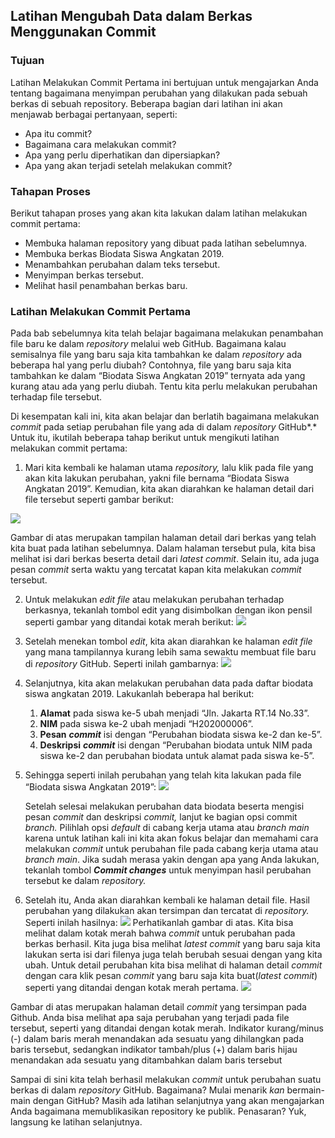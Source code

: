 ## Latihan Mengubah Data dalam Berkas Menggunakan Commit

### Tujuan

Latihan Melakukan Commit Pertama ini bertujuan untuk mengajarkan Anda tentang bagaimana menyimpan perubahan yang dilakukan pada sebuah berkas di sebuah repository. Beberapa bagian dari latihan ini akan menjawab berbagai pertanyaan, seperti:

- Apa itu commit?
- Bagaimana cara melakukan commit?
- Apa yang perlu diperhatikan dan dipersiapkan?
- Apa yang akan terjadi setelah melakukan commit?

### Tahapan Proses

Berikut tahapan proses yang akan kita lakukan dalam latihan melakukan commit pertama:

- Membuka halaman repository yang dibuat pada latihan sebelumnya.
- Membuka berkas Biodata Siswa Angkatan 2019.
- Menambahkan perubahan dalam teks tersebut.
- Menyimpan berkas tersebut.
- Melihat hasil penambahan berkas baru.

### Latihan Melakukan Commit Pertama

Pada bab sebelumnya kita telah belajar bagaimana melakukan penambahan file baru ke dalam *repository* melalui web GitHub. Bagaimana kalau semisalnya file yang baru saja kita tambahkan ke dalam *repository* ada beberapa hal yang perlu diubah? Contohnya, file yang baru saja kita tambahkan ke dalam “Biodata Siswa Angkatan 2019” ternyata ada yang kurang atau ada yang perlu diubah. Tentu kita perlu melakukan perubahan terhadap file tersebut.

Di kesempatan kali ini, kita akan belajar dan berlatih bagaimana melakukan *commit* pada  setiap perubahan file yang ada di dalam *repository* GitHub*.* Untuk itu, ikutilah beberapa tahap berikut untuk mengikuti latihan melakukan commit pertama:

1.  Mari kita kembali ke halaman utama *repository,* lalu klik pada file yang akan kita lakukan perubahan, yakni file bernama “Biodata Siswa Angkatan 2019”. Kemudian, kita akan diarahkan ke halaman detail dari file tersebut seperti gambar berikut:

<img src="../assets/2021070514335101015511721c8e897fe0e27a7fb23bc7.png">

Gambar di atas merupakan tampilan halaman detail dari berkas yang telah kita buat pada latihan sebelumnya. Dalam halaman tersebut pula, kita bisa melihat isi dari berkas beserta detail dari *latest commit*. Selain itu, ada juga pesan *commit* serta waktu yang tercatat kapan kita melakukan *commit* tersebut.
    
2.  Untuk melakukan *edit file* atau melakukan perubahan terhadap berkasnya, tekanlah tombol edit yang disimbolkan dengan ikon pensil seperti gambar yang ditandai kotak merah berikut:
    <img src="../assets/202107051436058f50faf399e2875b502a88dc81c1e478.png">
    
3.  Setelah menekan tombol *edit*, kita akan diarahkan ke halaman *edit file* yang mana tampilannya kurang lebih sama sewaktu membuat file baru di *repository* GitHub. Seperti inilah gambarnya:
    <img src="../assets/202107051436443e292790d8fe1a56c7479e31632da1c5.png">
    
4.  Selanjutnya, kita akan melakukan perubahan data pada daftar biodata siswa angkatan 2019. Lakukanlah beberapa hal berikut:
    1.  **Alamat** pada siswa ke-5 ubah menjadi “Jln. Jakarta RT.14 No.33”.
    2.  **NIM** pada siswa ke-2 ubah menjadi “H202000006”.
    3.  **Pesan** ***commit***  isi dengan “Perubahan biodata siswa ke-2 dan ke-5”.
    4.  **Deskripsi** ***commit*** isi dengan “Perubahan biodata untuk NIM pada siswa ke-2 dan perubahan biodata untuk alamat pada siswa ke-5”.
        
5.  Sehingga seperti inilah perubahan yang telah kita lakukan pada file “Biodata siswa Angkatan 2019”:
    <img src="../assets/2021070514375067694f418d864dd155d19688f0c00000.png">
	
    Setelah selesai melakukan perubahan data biodata beserta mengisi pesan *commit* dan deskripsi *commit,* lanjut ke bagian opsi commit *branch.* Pilihlah opsi *default* di cabang kerja utama atau *branch main* karena untuk latihan kali ini kita akan fokus belajar dan memahami cara melakukan *commit* untuk perubahan file  pada cabang kerja utama atau *branch* *main*. Jika sudah merasa yakin dengan apa yang Anda lakukan, tekanlah tombol  ***Commit changes*** untuk menyimpan hasil perubahan tersebut ke dalam *repository.*
    
6.  Setelah itu, Anda akan diarahkan kembali ke halaman detail file. Hasil perubahan yang dilakukan akan tersimpan dan tercatat di *repository.* Seperti inilah hasilnya:
    <img src="../assets/202107051439046c5f820fab16ddd5064440c3af0fd364.png">
    Perhatikanlah gambar di atas. Kita bisa melihat dalam kotak merah bahwa *commit* untuk perubahan pada berkas berhasil. Kita juga bisa melihat *latest commit* yang baru saja kita lakukan serta isi dari filenya juga telah berubah sesuai dengan yang kita ubah. Untuk detail perubahan kita bisa melihat di halaman detail *commit* dengan cara klik pesan *commit* yang baru saja kita buat(*latest commit*) seperti yang ditandai dengan kotak merah pertama.
    <img src="../assets/20210710223718d10e5bb224fe29a1139e15a2ed625a11.jpeg">
	
Gambar di atas merupakan halaman detail *commit* yang tersimpan pada Github. Anda bisa melihat apa saja perubahan yang terjadi pada file tersebut, seperti yang ditandai dengan kotak merah. Indikator kurang/minus (-) dalam baris merah menandakan ada sesuatu yang dihilangkan pada baris tersebut, sedangkan indikator tambah/plus (+) dalam baris hijau menandakan ada sesuatu yang ditambahkan dalam baris tersebut

Sampai di sini kita telah berhasil melakukan *commit* untuk perubahan suatu berkas di dalam *repository* GitHub. Bagaimana? Mulai menarik *kan* bermain-main dengan GitHub? Masih ada latihan selanjutnya yang akan mengajarkan Anda bagaimana memublikasikan repository ke publik. Penasaran? Yuk, langsung ke latihan selanjutnya.
